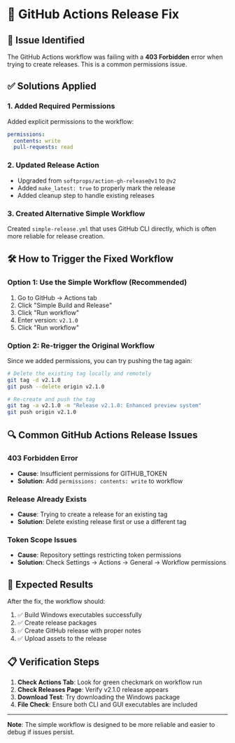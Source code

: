 # 🔧 GitHub Actions Release Fix

## 🚨 Issue Identified
The GitHub Actions workflow was failing with a **403 Forbidden** error when trying to create releases. This is a common permissions issue.

## ✅ Solutions Applied

### 1. **Added Required Permissions**
Added explicit permissions to the workflow:
```yaml
permissions:
  contents: write
  pull-requests: read
```

### 2. **Updated Release Action**
- Upgraded from `softprops/action-gh-release@v1` to `@v2`
- Added `make_latest: true` to properly mark the release
- Added cleanup step to handle existing releases

### 3. **Created Alternative Simple Workflow**
Created `simple-release.yml` that uses GitHub CLI directly, which is often more reliable for release creation.

## 🛠️ How to Trigger the Fixed Workflow

### Option 1: Use the Simple Workflow (Recommended)
1. Go to GitHub → Actions tab
2. Click "Simple Build and Release"
3. Click "Run workflow"
4. Enter version: `v2.1.0`
5. Click "Run workflow"

### Option 2: Re-trigger the Original Workflow
Since we added permissions, you can try pushing the tag again:

```bash
# Delete the existing tag locally and remotely
git tag -d v2.1.0
git push --delete origin v2.1.0

# Re-create and push the tag
git tag -a v2.1.0 -m "Release v2.1.0: Enhanced preview system"
git push origin v2.1.0
```

## 🔍 Common GitHub Actions Release Issues

### 403 Forbidden Error
- **Cause**: Insufficient permissions for GITHUB_TOKEN
- **Solution**: Add `permissions: contents: write` to workflow

### Release Already Exists
- **Cause**: Trying to create a release for an existing tag
- **Solution**: Delete existing release first or use a different tag

### Token Scope Issues
- **Cause**: Repository settings restricting token permissions
- **Solution**: Check Settings → Actions → General → Workflow permissions

## 🎯 Expected Results

After the fix, the workflow should:
1. ✅ Build Windows executables successfully
2. ✅ Create release packages
3. ✅ Create GitHub release with proper notes
4. ✅ Upload assets to the release

## 📋 Verification Steps

1. **Check Actions Tab**: Look for green checkmark on workflow run
2. **Check Releases Page**: Verify v2.1.0 release appears
3. **Download Test**: Try downloading the Windows package
4. **File Check**: Ensure both CLI and GUI executables are included

---

**Note**: The simple workflow is designed to be more reliable and easier to debug if issues persist.
